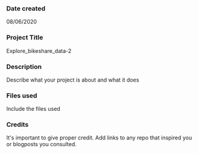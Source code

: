 ### Date created
08/06/2020

### Project Title
Explore_bikeshare_data-2

### Description
Describe what your project is about and what it does

### Files used
Include the files used

### Credits
It's important to give proper credit. Add links to any repo that inspired you or blogposts you consulted.
